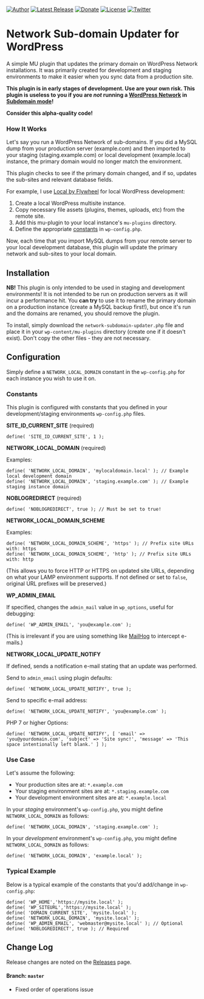 [![Author](https://img.shields.io/badge/author-Daniel%20M.%20Hendricks-lightgrey.svg?colorB=9900cc )](https://www.danhendricks.com)
[![Latest Release](https://img.shields.io/github/release/dmhendricks/wordpress-network-subdomain-updater-plugin.svg)](https://github.com/dmhendricks/wordpress-network-subdomain-updater-plugin/releases)
[![Donate](https://img.shields.io/badge/Donate-PayPal-green.svg)](https://paypal.me/danielhendricks)
[![License](https://img.shields.io/badge/license-GPLv2-yellow.svg)](https://raw.githubusercontent.com/dmhendricks/wordpress-network-subdomain-updater-plugin/master/LICENSE)
[![Twitter](https://img.shields.io/twitter/url/https/github.com/dmhendricks/wordpress-network-subdomain-updater-plugin.svg?style=social)](https://twitter.com/danielhendricks)

# Network Sub-domain Updater for WordPress

A simple MU plugin that updates the primary domain on WordPress Network installations. It was primarily created for development and staging environments to make it easier when you sync data from a production site.

**This plugin is in early stages of development. Use are your own risk. This plugin is useless to you if you are *not* running a [WordPress Network](https://codex.wordpress.org/Create_A_Network) in [Subdomain mode](https://codex.wordpress.org/Create_A_Network#Installing_a_Network)!**

**Consider this alpha-quality code!**

### How It Works

Let's say you run a WordPress Network of sub-domains. If you did a MySQL dump from your production server (example.com) and then imported to your staging (staging.example.com) or local development (example.local) instance, the primary domain would no longer match the environment.

This plugin checks to see if the primary domain changed, and if so, updates the sub-sites and relevant database fields.

For example, I use [Local by Flywheel](https://local.getflywheel.com/) for local WordPress development:

1. Create a local WordPress multisite instance.
2. Copy necessary file assets (plugins, themes, uploads, etc) from the remote site.
3. Add this mu-plugin to your local instance's `mu-plugins` directory.
4. Define the appropriate [constants](https://github.com/dmhendricks/wordpress-network-subdomain-updater-plugin#configuration) in `wp-config.php`.

Now, each time that you import MySQL dumps from your remote server to your local development database, this plugin will update the primary network and sub-sites to your local domain.

## Installation

**NB!** This plugin is only intended to be used in staging and development environments! It is not intended to be run on production servers as it will incur a performance hit. You **can try** to use it to rename the primary domain on a production instance (create a MySQL backup first!), but once it's run and the domains are renamed, you should remove the plugin.

To install, simply download the `network-subdomain-updater.php` file and place it in your `wp-content/mu-plugins` directory (create one if it doesn't exist). Don't copy the other files - they are not necessary.

## Configuration

Simply define a `NETWORK_LOCAL_DOMAIN` constant in the `wp-config.php` for each instance you wish to use it on.

### Constants

This plugin is configured with constants that you defined in your development/staging environments `wp-config.php` files.

**SITE_ID_CURRENT_SITE** (required)

```
define( 'SITE_ID_CURRENT_SITE', 1 );
```

**NETWORK_LOCAL_DOMAIN** (required)

Examples:
```
define( 'NETWORK_LOCAL_DOMAIN', 'mylocaldomain.local' ); // Example local development domain
define( 'NETWORK_LOCAL_DOMAIN', 'staging.example.com' ); // Example staging instance domain
```

**NOBLOGREDIRECT** (required)

```
define( 'NOBLOGREDIRECT', true ); // Must be set to true!
```

**NETWORK_LOCAL_DOMAIN_SCHEME**

Examples:
```
define( 'NETWORK_LOCAL_DOMAIN_SCHEME', 'https' ); // Prefix site URLs with: https
define( 'NETWORK_LOCAL_DOMAIN_SCHEME', 'http' ); // Prefix site URLs with: http
```

(This allows you to force HTTP or HTTPS on updated site URLs, depending on what your LAMP environment supports. If not defined or set to `false`, original URL prefixes will be preserved.)

**WP_ADMIN_EMAIL**

If specified, changes the `admin_mail` value in `wp_options`, useful for debugging:
```
define( 'WP_ADMIN_EMAIL', 'you@example.com' );
```

(This is irrelevant if you are using something like [MailHog](https://github.com/mailhog/MailHog) to intercept e-mails.)

**NETWORK_LOCAL_UPDATE_NOTIFY**

If defined, sends a notification e-mail stating that an update was performed.

Send to `admin_email` using plugin defaults:
```
define( 'NETWORK_LOCAL_UPDATE_NOTIFY', true );
```

Send to specific e-mail address:
```
define( 'NETWORK_LOCAL_UPDATE_NOTIFY', 'you@example.com' );
```

PHP 7 or higher Options:
```
define( 'NETWORK_LOCAL_UPDATE_NOTIFY', [ 'email' => 'you@yourdomain.com', 'subject' => 'Site sync!', 'message' => 'This space intentionally left blank.' ] );
```

### Use Case

Let's assume the following:

- Your production sites are at: `*.example.com`
- Your staging environment sites are at: `*.staging.example.com`
- Your development environment sites are at: `*.example.local`

In your *staging* environment's `wp-config.php`, you might define `NETWORK_LOCAL_DOMAIN` as follows:
```
define( 'NETWORK_LOCAL_DOMAIN', 'staging.example.com' );
```

In your *development* environment's `wp-config.php`, you might define `NETWORK_LOCAL_DOMAIN` as follows:
```
define( 'NETWORK_LOCAL_DOMAIN', 'example.local' );
```

### Typical Example

Below is a typical example of the constants that you'd add/change in `wp-config.php`:

```
define( 'WP_HOME','https://mysite.local' );
define( 'WP_SITEURL','https://mysite.local' );
define( 'DOMAIN_CURRENT_SITE', 'mysite.local' );
define( 'NETWORK_LOCAL_DOMAIN', 'mysite.local' );
define( 'WP_ADMIN_EMAIL', 'webmaster@mysite.local' ); // Optional
define( 'NOBLOGREDIRECT', true ); // Required
```

## Change Log

Release changes are noted on the [Releases](https://github.com/dmhendricks/wordpress-network-subdomain-updater-plugin/releases) page.

#### Branch: `master`

* Fixed order of operations issue
